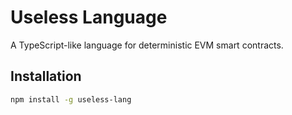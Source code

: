 # Useless Language

A TypeScript-like language for deterministic EVM smart contracts.

## Installation

```bash
npm install -g useless-lang